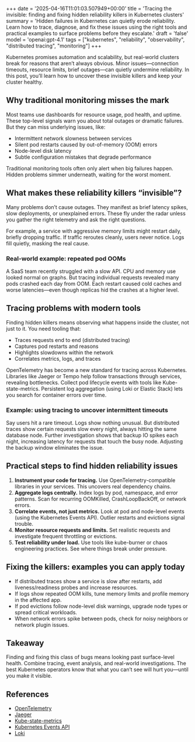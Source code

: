+++
date = '2025-04-16T11:01:03.507949+00:00'
title = 'Tracing the invisible: finding and fixing hidden reliability killers in Kubernetes clusters'
summary = 'Hidden failures in Kubernetes can quietly erode reliability. Learn how to trace, diagnose, and fix these issues using the right tools and practical examples to surface problems before they escalate.'
draft = 'false'
model = 'openai:gpt-4.1'
tags = ["kubernetes", "reliability", "observability", "distributed tracing", "monitoring"]
+++

Kubernetes promises automation and scalability, but real-world clusters break for reasons that aren’t always obvious. Minor issues—connection timeouts, resource limits, brief outages—can quietly undermine reliability. In this post, you’ll learn how to uncover these invisible killers and keep your cluster healthy.

## Why traditional monitoring misses the mark

Most teams use dashboards for resource usage, pod health, and uptime. These top-level signals warn you about total outages or dramatic failures. But they can miss underlying issues, like:

- Intermittent network slowness between services
- Silent pod restarts caused by out-of-memory (OOM) errors
- Node-level disk latency
- Subtle configuration mistakes that degrade performance

Traditional monitoring tools often only alert when big failures happen. Hidden problems simmer underneath, waiting for the worst moment.

## What makes these reliability killers “invisible”?

Many problems don’t cause outages. They manifest as brief latency spikes, slow deployments, or unexplained errors. These fly under the radar unless you gather the right telemetry and ask the right questions.

For example, a service with aggressive memory limits might restart daily, briefly dropping traffic. If traffic reroutes cleanly, users never notice. Logs fill quietly, masking the real cause.

### Real-world example: repeated pod OOMs

A SaaS team recently struggled with a slow API. CPU and memory use looked normal on graphs. But tracing individual requests revealed many pods crashed each day from OOM. Each restart caused cold caches and worse latencies—even though replicas hid the crashes at a higher level.

## Tracing problems with modern tools

Finding hidden killers means observing what happens inside the cluster, not just to it. You need tooling that:

- Traces requests end to end (distributed tracing)
- Captures pod restarts and reasons
- Highlights slowdowns within the network
- Correlates metrics, logs, and traces

OpenTelemetry has become a new standard for tracing across Kubernetes. Libraries like Jaeger or Tempo help follow transactions through services, revealing bottlenecks. Collect pod lifecycle events with tools like Kube-state-metrics. Persistent log aggregation (using Loki or Elastic Stack) lets you search for container errors over time.

### Example: using tracing to uncover intermittent timeouts

Say users hit a rare timeout. Logs show nothing unusual. But distributed traces show certain requests slow every night, always hitting the same database node. Further investigation shows that backup IO spikes each night, increasing latency for requests that touch the busy node. Adjusting the backup window eliminates the issue.

## Practical steps to find hidden reliability issues

1. **Instrument your code for tracing.** Use OpenTelemetry-compatible libraries in your services. This uncovers real dependency chains.
2. **Aggregate logs centrally.** Index logs by pod, namespace, and error patterns. Scan for recurring OOMKilled, CrashLoopBackOff, or network errors.
3. **Correlate events, not just metrics.** Look at pod and node-level events (using the Kubernetes Events API). Outlier restarts and evictions signal trouble.
4. **Monitor resource requests and limits.** Set realistic requests and investigate frequent throttling or evictions.
5. **Test reliability under load.** Use tools like kube-burner or chaos engineering practices. See where things break under pressure.

## Fixing the killers: examples you can apply today

- If distributed traces show a service is slow after restarts, add liveness/readiness probes and increase resources.
- If logs show repeated OOM kills, tune memory limits and profile memory in the affected app.
- If pod evictions follow node-level disk warnings, upgrade node types or spread critical workloads.
- When network errors spike between pods, check for noisy neighbors or network plugin issues.

## Takeaway

Finding and fixing this class of bugs means looking past surface-level health. Combine tracing, event analysis, and real-world investigations. The best Kubernetes operators know that what you can’t see will hurt you—until you make it visible.

## References
- [OpenTelemetry](https://opentelemetry.io/)
- [Jaeger](https://www.jaegertracing.io/)
- [Kube-state-metrics](https://github.com/kubernetes/kube-state-metrics)
- [Kubernetes Events API](https://kubernetes.io/docs/reference/generated/kubernetes-api/v1.23/#event-v1-core)
- [Loki](https://grafana.com/oss/loki/)
